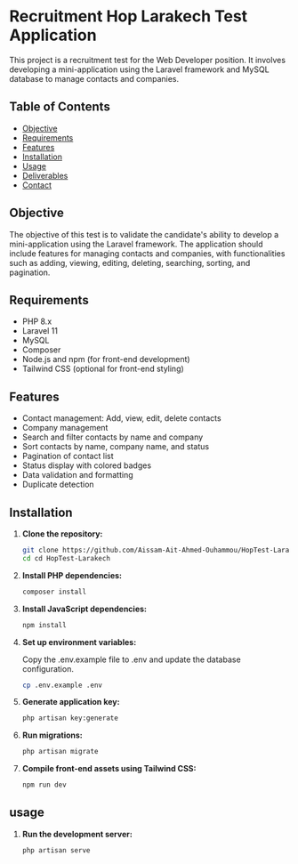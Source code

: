 # Recruitment Hop Larakech Test Application

This project is a recruitment test for the Web Developer position. It involves developing a mini-application using the Laravel framework and MySQL database to manage contacts and companies.

## Table of Contents

- [Objective](#objective)
- [Requirements](#requirements)
- [Features](#features)
- [Installation](#installation)
- [Usage](#usage)
- [Deliverables](#deliverables)
- [Contact](#contact)

## Objective

The objective of this test is to validate the candidate's ability to develop a mini-application using the Laravel framework. The application should include features for managing contacts and companies, with functionalities such as adding, viewing, editing, deleting, searching, sorting, and pagination.

## Requirements

- PHP 8.x
- Laravel 11
- MySQL
- Composer
- Node.js and npm (for front-end development)
- Tailwind CSS (optional for front-end styling)

## Features

- Contact management: Add, view, edit, delete contacts
- Company management
- Search and filter contacts by name and company
- Sort contacts by name, company name, and status
- Pagination of contact list
- Status display with colored badges
- Data validation and formatting
- Duplicate detection

## Installation

1. **Clone the repository:**
   ```sh
   git clone https://github.com/Aissam-Ait-Ahmed-Ouhammou/HopTest-Larakech.git
   cd cd HopTest-Larakech

2. **Install PHP dependencies:**
   ```sh
   composer install

3. **Install JavaScript dependencies:**
   ```sh
   npm install

4. **Set up environment variables:**
   
   Copy the .env.example file to .env and update the database configuration.
   
   ```sh
   cp .env.example .env

5. **Generate application key:**
   ```sh
   php artisan key:generate

6. **Run migrations:**
   ```sh
   php artisan migrate

7. **Compile front-end assets using Tailwind CSS:**
   ```sh
   npm run dev


## usage

1. **Run the development server:**
   ```sh
   php artisan serve
